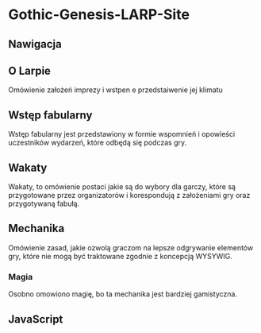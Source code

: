 # Gothic-Genesis-LARP-Site
## Nawigacja
## O Larpie
Omówienie założeń imprezy i wstpen e przedstaiwenie jej klimatu
## Wstęp fabularny
Wstęp fabularny jest przedstawiony w formie wspomnień i opowieści uczestników wydarzeń, które odbędą się podczas gry. 
## Wakaty
Wakaty, to omówienie postaci jakie są do wybory dla garczy, które są przygotowane przez organizatorów i korespondują z założeniami gry oraz przygotywaną fabułą. 
## Mechanika
Omówienie zasad, jakie ozwolą graczom na lepsze odgrywanie elementów gry, które nie mogą być traktowane zgodnie z koncepcją WYSYWIG. 
### Magia
Osobno omowiono magię, bo ta mechanika jest bardziej gamistyczna. 

## JavaScript

